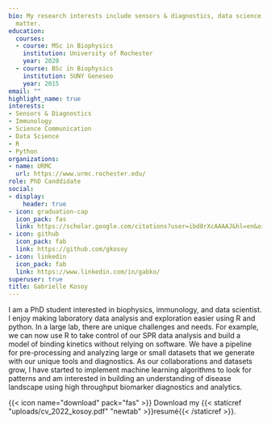 ```yaml
---
bio: My research interests include sensors & diagnostics, data science, and big data.
  matter.
education:
  courses:
  - course: MSc in Biophysics
    institution: University of Rochester
    year: 2020
  - course: BSc in Biophysics
    institution: SUNY Geneseo
    year: 2015
email: ""
highlight_name: true
interests:
- Sensors & Diagnostics
- Immunology
- Science Communication
- Data Science
- R
- Python
organizations:
- name: URMC
  url: https://www.urmc.rochester.edu/
role: PhD Canddidate
social:
- display:
    header: true
- icon: graduation-cap
  icon_pack: fas
  link: https://scholar.google.com/citations?user=ibd8rXcAAAAJ&hl=en&oi=ao
- icon: github
  icon_pack: fab
  link: https://github.com/gkosoy
- icon: linkedin
  icon_pack: fab
  link: https://www.linkedin.com/in/gabko/
superuser: true
title: Gabrielle Kosoy
---
```


I am a PhD student interested in biophysics, immunology, and data scientist. I enjoy making laboratory data analysis and exploration easier using R and python. In a large lab, there are unique challenges and needs. For example, we can now use R to take control of our SPR data analysis and build a model of binding kinetics without relying on software. We have a pipeline for pre-processing and analyzing large or small datasets that we generate with our unique tools and diagnostics. As our collaborations and datasets grow, I have started to implement machine learning algorithms to look for patterns and am interested in building an understanding of disease landscape using high throughput biomarker diagnostics and analytics. 

{{< icon name="download" pack="fas" >}} Download my {{< staticref "uploads/cv_2022_kosoy.pdf" "newtab" >}}resumé{{< /staticref >}}.
